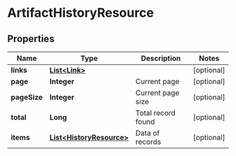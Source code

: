
# ArtifactHistoryResource

## Properties
Name | Type | Description | Notes
------------ | ------------- | ------------- | -------------
**links** | [**List&lt;Link&gt;**](Link.md) |  |  [optional]
**page** | **Integer** | Current page |  [optional]
**pageSize** | **Integer** | Current page size |  [optional]
**total** | **Long** | Total record found |  [optional]
**items** | [**List&lt;HistoryResource&gt;**](HistoryResource.md) | Data of records |  [optional]



